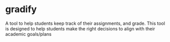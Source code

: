 # gradify
A tool to help students keep track of their assignments, and grade. This tool is designed to help students make the right decisions to align with their academic goals/plans
